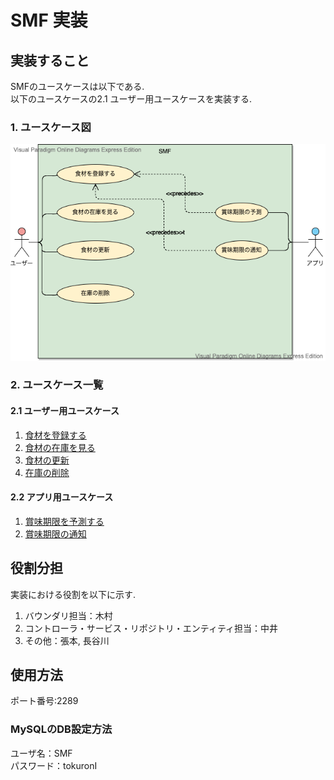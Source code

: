 # SMF 実装

## 実装すること
SMFのユースケースは以下である.  
以下のユースケースの2.1 ユーザー用ユースケースを実装する.  
  
### 1. ユースケース図

<img src="../usecase/SMF.vpd.png">

### 2. ユースケース一覧
#### 2.1 ユーザー用ユースケース
1. [食材を登録する](../usecase/食材登録ユースケース.md)
2. [食材の在庫を見る](../usecase/在庫確認ユースケース.md)
3. [食材の更新](../usecase/usecase_update.md)
4. [在庫の削除](../usecase/usecase_delete.md)

#### 2.2 アプリ用ユースケース
1. [賞味期限を予測する](../usecase/予測ユースケース.md)
2. [賞味期限の通知](../usecase/通知ユースケース.md)  
  
## 役割分担  
実装における役割を以下に示す.  
1. バウンダリ担当：木村  
2. コントローラ・サービス・リポジトリ・エンティティ担当：中井  
3. その他：張本, 長谷川  
  
## 使用方法  
ポート番号:2289  
### MySQLのDB設定方法  
ユーザ名：SMF  
パスワード：tokuronI  
